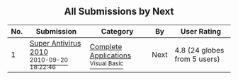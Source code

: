 ﻿<div align="center">

## All Submissions by Next

</div>

No.  | Submission | Category | By   | User Rating
---- | ---------- | -------- | ---- | -----------
1 | [Super Antivirus 2010<br /><sup>2010-09-20 18:22:46</sup>](https://github.com/Planet-Source-Code/next-super-antivirus-2010__1-73461) | [Complete Applications<br /><sup>Visual Basic</sup>](../ByCategory/complete-applications__1-27.md) | Next | 4.8 (24 globes from 5 users)
